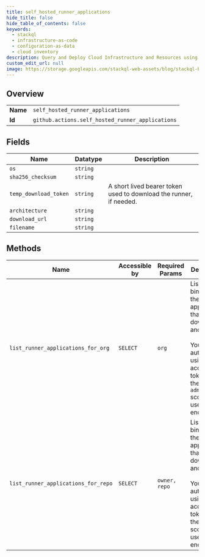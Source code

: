 ```yaml
---
title: self_hosted_runner_applications
hide_title: false
hide_table_of_contents: false
keywords:
  - stackql
  - infrastructure-as-code
  - configuration-as-data
  - cloud inventory
description: Query and Deploy Cloud Infrastructure and Resources using SQL
custom_edit_url: null
image: https://storage.googleapis.com/stackql-web-assets/blog/stackql-blog-post-featured-image.png
---
```

  
    

## Overview
<table><tbody>
<tr><td><b>Name</b></td><td><code>self_hosted_runner_applications</code></td></tr>
<tr><td><b>Id</b></td><td><code>github.actions.self_hosted_runner_applications</code></td></tr>
</tbody></table>

## Fields
| Name | Datatype | Description |
| ---- | -------- | ----------- |
| `os` | `string` |  |
| `sha256_checksum` | `string` |  |
| `temp_download_token` | `string` | A short lived bearer token used to download the runner, if needed. |
| `architecture` | `string` |  |
| `download_url` | `string` |  |
| `filename` | `string` |  |
## Methods
| Name | Accessible by | Required Params | Description |
| ---- | ------------- | --------------- | ----------- |
| `list_runner_applications_for_org` | `SELECT` | `org` | Lists binaries for the runner application that you can download and run.<br /><br />You must authenticate using an access token with the `admin:org` scope to use this endpoint. |
| `list_runner_applications_for_repo` | `SELECT` | `owner, repo` | Lists binaries for the runner application that you can download and run.<br /><br />You must authenticate using an access token with the `repo` scope to use this endpoint. |
